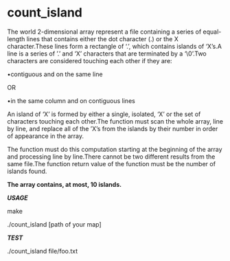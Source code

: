 # count_island

The world 2-dimensional array represent a file containing a series of equal-length lines that contains either the dot character (.) or the X character.These lines form a rectangle of ‘.’, which contains islands of ‘X’s.A line is a series of ’.’ and ‘X’ characters that are terminated by a ‘\0’.Two characters are considered touching each other if they are:

•contiguous and on the same line

OR

•in the same column and on contiguous lines

An island of ‘X’ is formed by either a single, isolated, ‘X’ or the set of characters touching each other.The function must scan the whole array, line by line, and replace all of the ’X’s from the islands by their number in order of appearance in the array.

The function must do this computation starting at the beginning of the array and processing line by line.There cannot be two different results from the same file.The function return value of the function must be the number of islands found.

**The array contains, at most, 10 islands.**



*****USAGE*****

make

./count_island [path of your map]

*****TEST*****

./count_island file/foo.txt
